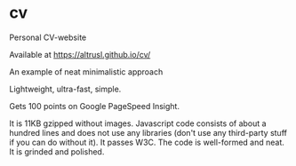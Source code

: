 # cv

Personal CV-website

Available at <a href="https://altrusl.github.io/cv/" target="_blank">https://altrusl.github.io/cv/</a>

An example of neat minimalistic approach

Lightweight, ultra-fast, simple.

Gets 100 points on Google PageSpeed Insight. 
						
It is 11KB gzipped without images. Javascript code consists of about a hundred lines and does not use any libraries
(don't use any third-party stuff if you can do without it). It passes W3C. The code is well-formed and neat.
It is grinded and polished.